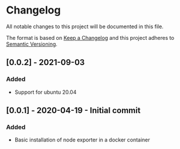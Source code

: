 # Changelog
All notable changes to this project will be documented in this file.

The format is based on [Keep a Changelog](http://keepachangelog.com/en/1.0.0/)
and this project adheres to [Semantic Versioning](http://semver.org/spec/v2.0.0.html).


## [0.0.2] - 2021-09-03 
### Added
- Support for ubuntu 20.04

## [0.0.1] - 2020-04-19 -  Initial commit
### Added
- Basic installation of node exporter in a docker container